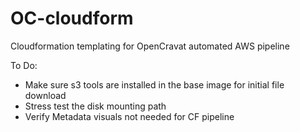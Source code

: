 # OC-cloudform
Cloudformation templating for OpenCravat automated AWS pipeline

To Do:
- Make sure s3 tools are installed in the base image for initial file download
- Stress test the disk mounting path
- Verify Metadata visuals not needed for CF pipeline

